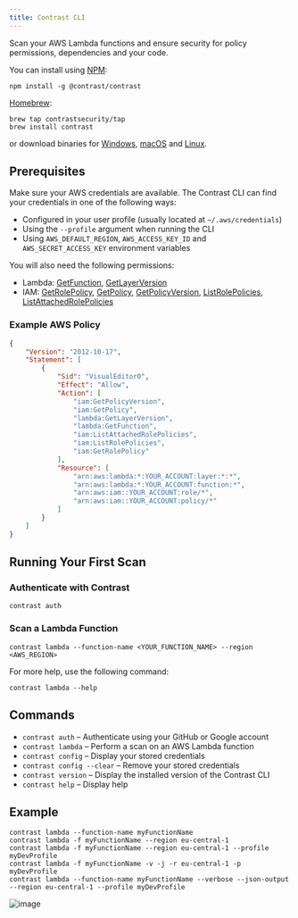 ```yaml
---
title: Contrast CLI
---
```


Scan your AWS Lambda functions and ensure security for policy permissions, dependencies and your code.

You can install using [NPM](https://npmjs.com):

```shell
npm install -g @contrast/contrast
```

[Homebrew](https://brew.sh/):

```shell
brew tap contrastsecurity/tap
brew install contrast
```

or download binaries for [Windows](https://github.com/contrastsecurity/contrast/releases/download/v1.0.0/contrast-1.0.0-windows.zip), [macOS](https://github.com/contrastsecurity/contrast/releases/download/v1.0.0/contrast-1.0.0-macos.tar.gz) and [Linux](https://github.com/contrastsecurity/contrast/releases/download/v1.0.0/contrast-1.0.0-linux.tar.gz).

## Prerequisites

Make sure your AWS credentials are available. The Contrast CLI can find your credentials in one of the following ways:

 * Configured in your user profile (usually located at `~/.aws/credentials`)
 * Using the `--profile` argument when running the CLI
 * Using `AWS_DEFAULT_REGION`, `AWS_ACCESS_KEY_ID` and `AWS_SECRET_ACCESS_KEY` environment variables

You will also need the following permissions:

 * Lambda: [GetFunction](https://docs.aws.amazon.com/lambda/latest/dg/API_GetFunction.html), [GetLayerVersion](https://docs.aws.amazon.com/lambda/latest/dg/API_GetLayerVersion.html)
 * IAM: [GetRolePolicy](https://docs.aws.amazon.com/IAM/latest/APIReference/API_GetRolePolicy.html), [GetPolicy](https://docs.aws.amazon.com/IAM/latest/APIReference/API_GetPolicy.html), [GetPolicyVersion](https://docs.aws.amazon.com/IAM/latest/APIReference/API_GetPolicyVersion.html), [ListRolePolicies](https://docs.aws.amazon.com/IAM/latest/APIReference/API_ListRolePolicies.html), [ListAttachedRolePolicies](https://docs.aws.amazon.com/IAM/latest/APIReference/API_ListAttachedRolePolicies.html)

### Example AWS Policy

```json
{
    "Version": "2012-10-17",
    "Statement": [
        {
            "Sid": "VisualEditor0",
            "Effect": "Allow",
            "Action": [
                "iam:GetPolicyVersion",
                "iam:GetPolicy",
                "lambda:GetLayerVersion",
                "lambda:GetFunction",
                "iam:ListAttachedRolePolicies",
                "iam:ListRolePolicies",
                "iam:GetRolePolicy"
            ],
            "Resource": [
                "arn:aws:lambda:*:YOUR_ACCOUNT:layer:*:*",
                "arn:aws:lambda:*:YOUR_ACCOUNT:function:*",
                "arn:aws:iam::YOUR_ACCOUNT:role/*",
                "arn:aws:iam::YOUR_ACCOUNT:policy/*"
            ]
        }
    ]
}
```

## Running Your First Scan

### Authenticate with Contrast

```
contrast auth
```

### Scan a Lambda Function

```
contrast lambda --function-name <YOUR_FUNCTION_NAME> --region <AWS_REGION>
```

For more help, use the following command:

```
contrast lambda --help
```

## Commands

 * `contrast auth` &ndash; Authenticate using your GitHub or Google account
 * `contrast lambda` &ndash; Perform a scan on an AWS Lambda function
 * `contrast config` &ndash; Display your stored credentials
 * `contrast config --clear` &ndash; Remove your stored credentials
 * `contrast version` &ndash; Display the installed version of the Contrast CLI
 * `contrast help` &ndash; Display help

## Example

```shell
contrast lambda --function-name myFunctionName
contrast lambda -f myFunctionName --region eu-central-1
contrast lambda -f myFunctionName --region eu-central-1 --profile myDevProfile
contrast lambda -f myFunctionName -v -j -r eu-central-1 -p myDevProfile
contrast lambda --function-name myFunctionName --verbose --json-output --region eu-central-1 --profile myDevProfile
```

![image](https://user-images.githubusercontent.com/289035/165555050-e9a709c9-f2a9-4edc-a064-8208445238bc.png)
